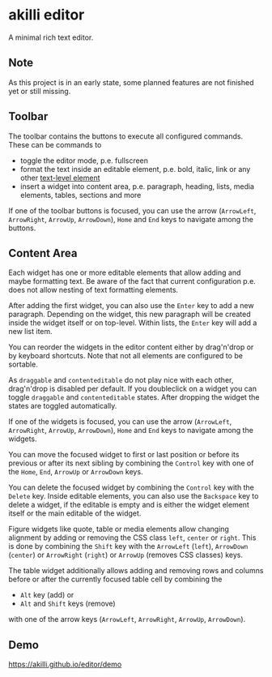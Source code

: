# akilli editor

A minimal rich text editor.

## Note

As this project is in an early state, some planned features are not finished yet or still missing.

## Toolbar

The toolbar contains the buttons to execute all configured commands. These can be commands to

- toggle the editor mode, p.e. fullscreen
- format the text inside an editable element, p.e. bold, italic, link or any other [text-level element](https://html.spec.whatwg.org/multipage/text-level-semantics.html)
- insert a widget into content area, p.e. paragraph, heading, lists, media elements, tables, sections and more 

If one of the toolbar buttons is focused, you can use the arrow (`ArrowLeft`, `ArrowRight`, `ArrowUp`, `ArrowDown`), `Home` and `End` keys to navigate among the buttons.

## Content Area

Each widget has one or more editable elements that allow adding and maybe formatting text. Be aware of the fact that current configuration p.e. does not allow nesting of text formatting elements.

After adding the first widget, you can also use the `Enter` key to add a new paragraph. Depending on the widget, this new paragraph will be created inside the widget itself or on top-level. Within lists, the `Enter` key will add a new list item.

You can reorder the widgets in the editor content either by drag'n'drop or by keyboard shortcuts. Note that not all elements are configured to be sortable.

As `draggable` and `contenteditable` do not play nice with each other, drag'n'drop is disabled per default. If you doubleclick on a widget you can toggle `draggable` and `contenteditable` states. After dropping the widget the states are toggled automatically.

If one of the widgets is focused, you can use the arrow (`ArrowLeft`, `ArrowRight`, `ArrowUp`, `ArrowDown`), `Home` and `End` keys to navigate among the widgets.

You can move the focused widget to first or last position or before its previous or after its next sibling by combining the `Control` key with one of the `Home`, `End`, `ArrowUp` or `ArrowDown` keys.

You can delete the focused widget by combining the `Control` key with the `Delete` key. Inside editable elements, you can also use the `Backspace` key to delete a widget, if the editable is empty and is either the widget element itself or the main editable of the widget.

Figure widgets like quote, table or media elements allow changing alignment by adding or removing the CSS class `left`, `center` or `right`. This is done by combining the `Shift` key with the `ArrowLeft` (`left`), `ArrowDown` (`center`) or `ArrowRight` (`right`) or `ArrowUp` (removes CSS classes) keys.

The table widget additionally allows adding and removing rows and columns before or after the currently focused table cell by combining the

- `Alt` key (add) or
- `Alt` and `Shift` keys (remove)

with one of the arrow keys (`ArrowLeft`, `ArrowRight`, `ArrowUp`, `ArrowDown`).

## Demo

https://akilli.github.io/editor/demo
